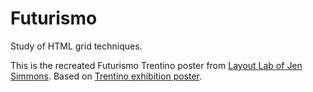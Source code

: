 # Futurismo
Study of HTML grid techniques.

This is the recreated Futurismo Trentino poster from [Layout Lab of Jen Simmons](http://labs.jensimmons.com/2016/examples/futurismo-1.html). Based on [Trentino exhibition poster](https://fontsinuse.com/uses/10169/futurismo-trentino-exhibition-poster).
